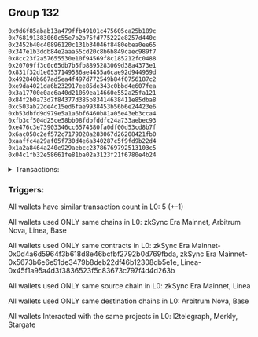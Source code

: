 ## Group 132

```0x08b53155e87828bd8f041bf251a3ba8b8ab12eb0
0x9d6f85abab13a479ffb49101c475605ca25b189c
0x768191383060c55e7b2b75fd775222e8257d440c
0x2452b40c40896120c131b34046f8480ebea0ee65
0x347e1b3ddb84e2aaa55cd20c8b6b849caec989f7
0x8cc23f2a57655530e10f94569f8c185212fc0488
0x20709ff3c0c65db7b5fb8895283069d38a4373e1
0x831f32d1e0537149586ae4455a6cae92d944959d
0x492840b667ad5ea4f497d772549b84f0756187c2
0xe9da4021da6b232917ee85de343c0bbd4e607fea
0x3a17700e0ac6a40d21069ea14660e552a25fa121
0x84f2b0a73d7f84377d385b83414638411e85dba8
0xc503ab22de4c15ed6fae9938453b56b6e24423e6
0xb53dbfd9d979e5a1a6bf6460b81a05e43eb3cca4
0xfb3cf504d25ce58bb08fdbfddfc24a733aebec93
0xe476c3e73903346cc6574380fa0df00d53cd8b7f
0x6ac058c2ef572c7179028a283067d26208421fb0
0xaaffc4a29af05f730d4e6a340287c5f9fd9b22d4
0x1a2a8464a240e929aebcc23786769792513103c5
0x04c1fb32e58661fe81ba02a3123f21f6780e4b24
```
<details>
<summary>Transactions:</summary>

Hashes: 

Wallet: 0x08b53155e87828bd8f041bf251a3ba8b8ab12eb0

       Hash: 0xcad34fcdce38a99cd56849c00a7a1f3bb12912d4685febea466efa4273ff362a
         - source chain: zkSync Era Mainnet
         - destination chain: Arbitrum Nova
         - project: l2telegraph
         - contract: 0x0d4a6d5964f3b618d8e46bcfbf2792b0d769fbda
       Hash: 0xd060d53e4bf1d920c88409cd11d342acd2916be6f022c6e3f424887568150709
         - source chain: zkSync Era Mainnet
         - destination chain: Arbitrum Nova
         - project: l2telegraph
         - contract: 0x0d4a6d5964f3b618d8e46bcfbf2792b0d769fbda
       Hash: 0xa7ab95540fb15aec2ce11ce9061126f4fc315fa5655b78f4070887ad8bbe635a
         - source chain: zkSync Era Mainnet
         - destination chain: Arbitrum Nova
         - project: Merkly
         - contract: 0x5673b6e6e51de3479b8deb22df46b12308db5e1e
       Hash: 0xf11b72e6234298713f679a08da6fc87d26b84fecc0f313ccdf6bc7aacdae202e
         - source chain: Linea
         - destination chain: Base
         - project: Stargate
         - contract: 0x45f1a95a4d3f3836523f5c83673c797f4d4d263b
         - value USD: 3.63586385
       Hash: 0x1b77078459a3510f1b0f2832a1b224711ac28a3245f4d2f809894222ca7afce9
         - source chain: Linea
         - destination chain: Base
         - project: Stargate
         - contract: 0x45f1a95a4d3f3836523f5c83673c797f4d4d263b
         - value USD: 4.995305797
Wallet: 0x9d6f85abab13a479ffb49101c475605ca25b189c

       Hash:0x93fe81e11c38ed0151fb507a677830882b44e765467e16dd4f05ac8d3c28f6ac
         - source chain: zkSync Era Mainnet
         - destination chain: Arbitrum Nova
         - project: l2telegraph
         - contract: 0x0d4a6d5964f3b618d8e46bcfbf2792b0d769fbda
       Hash:0x7700672d88e8b782a492c1dc074bcdd623a293536f362e65d32ba6eea1689605
         - source chain: zkSync Era Mainnet
         - destination chain: Arbitrum Nova
         - project: l2telegraph
         - contract: 0x0d4a6d5964f3b618d8e46bcfbf2792b0d769fbda
       Hash:0x4b67561e09ff670b2937bd33e2e2f871a3afccb315bf62d398a896d857a9880f
         - source chain: zkSync Era Mainnet
         - destination chain: Arbitrum Nova
         - project: Merkly
         - contract: 0x5673b6e6e51de3479b8deb22df46b12308db5e1e
       Hash:0x5bbdce8b4fda08f66bfa73a3239b2ef50a0ae2dc5a153658212deff2ad3e29ef
         - source chain: Linea
         - destination chain: Base
         - project: Stargate
         - contract: 0x45f1a95a4d3f3836523f5c83673c797f4d4d263b
         - value USD: 3.002010923
       Hash:0x07758847af4d6c691b387f6f9c2447b14bf10a8d157700a454776f720a6d5562
         - source chain: Linea
         - destination chain: Base
         - project: Stargate
         - contract: 0x45f1a95a4d3f3836523f5c83673c797f4d4d263b
         - value USD: 4.652253576
Wallet: 0x768191383060c55e7b2b75fd775222e8257d440c

       Hash:0x974aee668905d95aa2bc730932cc263fc751763040f85db969de30d529fa0a32
         - source chain: zkSync Era Mainnet
         - destination chain: Arbitrum Nova
         - project: l2telegraph
         - contract: 0x0d4a6d5964f3b618d8e46bcfbf2792b0d769fbda
       Hash:0x86bcfd6750e777a6ddccfa903d730f08d5e3213a0e1b57ab2ba441a2ced63549
         - source chain: zkSync Era Mainnet
         - destination chain: Arbitrum Nova
         - project: l2telegraph
         - contract: 0x0d4a6d5964f3b618d8e46bcfbf2792b0d769fbda
       Hash:0x755aa7123c337f3011c40cf4807b136e87330af8e4ce80cf8e321a4376a38a24
         - source chain: zkSync Era Mainnet
         - destination chain: Arbitrum Nova
         - project: Merkly
         - contract: 0x5673b6e6e51de3479b8deb22df46b12308db5e1e
       Hash:0x5138ab6990d067df59378980e2704976f6e3a3f0927728a7c6541e88d8bda252
         - source chain: Linea
         - destination chain: Base
         - project: Stargate
         - contract: 0x45f1a95a4d3f3836523f5c83673c797f4d4d263b
         - value USD: 3.754174898
       Hash:0x7bbd1610ff51e7f2f695e505d0f02e7b806c706ff3123796c5fd0aa63b11e840
         - source chain: Linea
         - destination chain: Base
         - project: Stargate
         - contract: 0x45f1a95a4d3f3836523f5c83673c797f4d4d263b
         - value USD: 5.666094608
Wallet: 0x2452b40c40896120c131b34046f8480ebea0ee65

       Hash:0x3e7a7e1501c2f09940b6e911821fc5ae800dafb3388989f3e57aaa55315d57da
         - source chain: zkSync Era Mainnet
         - destination chain: Arbitrum Nova
         - project: l2telegraph
         - contract: 0x0d4a6d5964f3b618d8e46bcfbf2792b0d769fbda
       Hash:0x2b07b45d8294356b1c1ee2036008362a7b6199ea1a8fd53617223afc5d9281d1
         - source chain: zkSync Era Mainnet
         - destination chain: Arbitrum Nova
         - project: l2telegraph
         - contract: 0x0d4a6d5964f3b618d8e46bcfbf2792b0d769fbda
       Hash:0x3d598f2c96bfbc1f9a0f48f9df371a72e80b715bf69970baaefc11b4332a4088
         - source chain: zkSync Era Mainnet
         - destination chain: Arbitrum Nova
         - project: Merkly
         - contract: 0x5673b6e6e51de3479b8deb22df46b12308db5e1e
       Hash:0x6410f40c0cc3d7a8bfc65254535c2058c921ba9d598d9bd227c16fdf79ca5718
         - source chain: Linea
         - destination chain: Base
         - project: Stargate
         - contract: 0x45f1a95a4d3f3836523f5c83673c797f4d4d263b
         - value USD: 3.320011803
       Hash:0x563f06e64ec56e556799cebfd2e68e51cf79c3ce89c17f29f4b1f25f15d6bf3c
         - source chain: Linea
         - destination chain: Base
         - project: Stargate
         - contract: 0x45f1a95a4d3f3836523f5c83673c797f4d4d263b
         - value USD: 5.986238815
Wallet: 0x347e1b3ddb84e2aaa55cd20c8b6b849caec989f7

       Hash:0x25fa5cef0f232c20b7aa9ea35f8e8c34421588506c6ca5aa621517d01be1065a
         - source chain: zkSync Era Mainnet
         - destination chain: Arbitrum Nova
         - project: l2telegraph
         - contract: 0x0d4a6d5964f3b618d8e46bcfbf2792b0d769fbda
       Hash:0xe7a08aa765c280a805452ee0e7bd425782ed53d076375c3f881f386caa8f7729
         - source chain: zkSync Era Mainnet
         - destination chain: Arbitrum Nova
         - project: l2telegraph
         - contract: 0x0d4a6d5964f3b618d8e46bcfbf2792b0d769fbda
       Hash:0xb3ca23dca8b26e64cd8721595040ee5c11f8cdf20582b5cc754ed79e9376c03b
         - source chain: zkSync Era Mainnet
         - destination chain: Arbitrum Nova
         - project: Merkly
         - contract: 0x5673b6e6e51de3479b8deb22df46b12308db5e1e
       Hash:0xbe4bf7aa95dead6ba6acc56067399855b3161f846b977cb48cc4180127066146
         - source chain: Linea
         - destination chain: Base
         - project: Stargate
         - contract: 0x45f1a95a4d3f3836523f5c83673c797f4d4d263b
         - value USD: 3.065501993
       Hash:0xd31e486e7967effda537ff0b4288e22b6510b8509aa63bc4d4e6498d6b45d004
         - source chain: Linea
         - destination chain: Base
         - project: Stargate
         - contract: 0x45f1a95a4d3f3836523f5c83673c797f4d4d263b
         - value USD: 6.055318042
Wallet: 0x8cc23f2a57655530e10f94569f8c185212fc0488

       Hash:0x70568e0829e668d962c1f70a4cea57860896ffcb307a58790615c89b98cafee9
         - source chain: zkSync Era Mainnet
         - destination chain: Arbitrum Nova
         - project: l2telegraph
         - contract: 0x0d4a6d5964f3b618d8e46bcfbf2792b0d769fbda
       Hash:0x57a85f27c63941e1cab5f9fc589078e830079a00702ad2d7f15a03716f95b1ac
         - source chain: zkSync Era Mainnet
         - destination chain: Arbitrum Nova
         - project: l2telegraph
         - contract: 0x0d4a6d5964f3b618d8e46bcfbf2792b0d769fbda
       Hash:0xf0b21ec77f7f2d12eaedca341ef468af8f09097fce9fee7c9294b3889e5891bb
         - source chain: zkSync Era Mainnet
         - destination chain: Arbitrum Nova
         - project: Merkly
         - contract: 0x5673b6e6e51de3479b8deb22df46b12308db5e1e
       Hash:0x7b9cd3699d4d38ef989f436fc25593acda22c1b7bd9566f7d825f307b0d6dda2
         - source chain: Linea
         - destination chain: Base
         - project: Stargate
         - contract: 0x45f1a95a4d3f3836523f5c83673c797f4d4d263b
         - value USD: 3.024218292
       Hash:0x082602f0d7cb8fc30412f6613d202c5bea3304654b602a1265be4bd478c070ca
         - source chain: Linea
         - destination chain: Base
         - project: Stargate
         - contract: 0x45f1a95a4d3f3836523f5c83673c797f4d4d263b
         - value USD: 4.475280193
Wallet: 0x20709ff3c0c65db7b5fb8895283069d38a4373e1

       Hash:0xb62a02a34abe6aab14535685014f6339fc0c4cbb6fc0e062bb15f6cdb2736f63
         - source chain: zkSync Era Mainnet
         - destination chain: Arbitrum Nova
         - project: l2telegraph
         - contract: 0x0d4a6d5964f3b618d8e46bcfbf2792b0d769fbda
       Hash:0x38e78981c04fb90e942d305ebb547d2ea7607155b0aa9f67541344d32de4493f
         - source chain: zkSync Era Mainnet
         - destination chain: Arbitrum Nova
         - project: l2telegraph
         - contract: 0x0d4a6d5964f3b618d8e46bcfbf2792b0d769fbda
       Hash:0xd89d2ae4d930c48645584f8cfbe96037d3f281624cd4756cd2aeb289fdd34a8f
         - source chain: zkSync Era Mainnet
         - destination chain: Arbitrum Nova
         - project: Merkly
         - contract: 0x5673b6e6e51de3479b8deb22df46b12308db5e1e
       Hash:0xa5af207d61ebfc3cd9de8300e966eeb6545b8753414f80b395316d9f76c60273
         - source chain: Linea
         - destination chain: Base
         - project: Stargate
         - contract: 0x45f1a95a4d3f3836523f5c83673c797f4d4d263b
         - value USD: 2.682903032
       Hash:0x85445a5ff301209c40365c55b5af7eed6070fa0bd1398c1180e80a38e8ddfa54
         - source chain: Linea
         - destination chain: Base
         - project: Stargate
         - contract: 0x45f1a95a4d3f3836523f5c83673c797f4d4d263b
         - value USD: 4.652713827
Wallet: 0x831f32d1e0537149586ae4455a6cae92d944959d

       Hash:0xb5015b61d82be4684155fc09932b3b83977bc5fa0dbdd7763ff5293e4116abf9
         - source chain: zkSync Era Mainnet
         - destination chain: Arbitrum Nova
         - project: l2telegraph
         - contract: 0x0d4a6d5964f3b618d8e46bcfbf2792b0d769fbda
       Hash:0xc1ef94d76e560f2c5a79cc564180c30c3095eb572fcb8f29fd5a1c8058361c37
         - source chain: zkSync Era Mainnet
         - destination chain: Arbitrum Nova
         - project: l2telegraph
         - contract: 0x0d4a6d5964f3b618d8e46bcfbf2792b0d769fbda
       Hash:0xec87dc6d262be9d4e9347bf38871d5d398709f2bfe147ccfe8b7b529a4a0b38c
         - source chain: zkSync Era Mainnet
         - destination chain: Arbitrum Nova
         - project: Merkly
         - contract: 0x5673b6e6e51de3479b8deb22df46b12308db5e1e
       Hash:0x0b4fd01311fbfd1f5868b5b4c198f3586282d3b205597f5ee5b5d7e5415d0157
         - source chain: Linea
         - destination chain: Base
         - project: Stargate
         - contract: 0x45f1a95a4d3f3836523f5c83673c797f4d4d263b
         - value USD: 4.074137178
       Hash:0xcf72277045632dac100fca9d2cc3bfc727723c4d9df4fa7a47933e329d20f82c
         - source chain: Linea
         - destination chain: Base
         - project: Stargate
         - contract: 0x45f1a95a4d3f3836523f5c83673c797f4d4d263b
         - value USD: 5.913878428
Wallet: 0x492840b667ad5ea4f497d772549b84f0756187c2

       Hash:0x393cadb792cc63b584019b562b1587f5833a07afb8b1cbf7751e64c11cd428a5
         - source chain: zkSync Era Mainnet
         - destination chain: Arbitrum Nova
         - project: l2telegraph
         - contract: 0x0d4a6d5964f3b618d8e46bcfbf2792b0d769fbda
       Hash:0xd51c4d50385c04bdc536373ce706352c26261656034770ea76d62eebebc605d0
         - source chain: zkSync Era Mainnet
         - destination chain: Arbitrum Nova
         - project: l2telegraph
         - contract: 0x0d4a6d5964f3b618d8e46bcfbf2792b0d769fbda
       Hash:0xe07542887b44ec347501cc8d167815c5f59979aeb6c03209f2da517c919682b5
         - source chain: zkSync Era Mainnet
         - destination chain: Arbitrum Nova
         - project: Merkly
         - contract: 0x5673b6e6e51de3479b8deb22df46b12308db5e1e
       Hash:0x4cda852fd5868c934a99f628ff42da361bd7b0c99a22262eb3769c3e8be5c399
         - source chain: Linea
         - destination chain: Base
         - project: Stargate
         - contract: 0x45f1a95a4d3f3836523f5c83673c797f4d4d263b
         - value USD: 3.515011543
       Hash:0x59687ed1268702f7ae5450dff3cc2a692a3d7d2544da23f9800d5cf8f9727d50
         - source chain: Linea
         - destination chain: Base
         - project: Stargate
         - contract: 0x45f1a95a4d3f3836523f5c83673c797f4d4d263b
         - value USD: 5.83855553
Wallet: 0xe9da4021da6b232917ee85de343c0bbd4e607fea

       Hash:0x9a7fa56c29855b5e2e0d9d8ae087ddcbb43608e313c4f8f137901f227b3e75bf
         - source chain: zkSync Era Mainnet
         - destination chain: Arbitrum Nova
         - project: l2telegraph
         - contract: 0x0d4a6d5964f3b618d8e46bcfbf2792b0d769fbda
       Hash:0x810253d2cf88b2c28aed416cb99015d93bde5135998a19c55be68fa3055d7b59
         - source chain: zkSync Era Mainnet
         - destination chain: Arbitrum Nova
         - project: l2telegraph
         - contract: 0x0d4a6d5964f3b618d8e46bcfbf2792b0d769fbda
       Hash:0x53431fc0821d3c29109eb94525a298938c924aeeb607db089dbf9a842fc216c7
         - source chain: zkSync Era Mainnet
         - destination chain: Arbitrum Nova
         - project: Merkly
         - contract: 0x5673b6e6e51de3479b8deb22df46b12308db5e1e
       Hash:0x9cac05507edd8282d99f8cf0b1c0bf6ea0eac6e9ed17898543616c0b0f1a5730
         - source chain: Linea
         - destination chain: Base
         - project: Stargate
         - contract: 0x45f1a95a4d3f3836523f5c83673c797f4d4d263b
         - value USD: 3.931069295
       Hash:0x342156c63630c731a738e24177048d80e4bc70510bf63398b9e493900bee5a55
         - source chain: Linea
         - destination chain: Base
         - project: Stargate
         - contract: 0x45f1a95a4d3f3836523f5c83673c797f4d4d263b
         - value USD: 7.52513832
Wallet: 0x3a17700e0ac6a40d21069ea14660e552a25fa121

       Hash:0xfc6869680394ba62d7112c7c3f74ab19bc1cbc8cd402f0cb02f9b301b64382e9
         - source chain: zkSync Era Mainnet
         - destination chain: Arbitrum Nova
         - project: l2telegraph
         - contract: 0x0d4a6d5964f3b618d8e46bcfbf2792b0d769fbda
       Hash:0x227747fff79d60bc929ae06c16fd609fc047567646a79a6e4b46c3716a79c84e
         - source chain: zkSync Era Mainnet
         - destination chain: Arbitrum Nova
         - project: l2telegraph
         - contract: 0x0d4a6d5964f3b618d8e46bcfbf2792b0d769fbda
       Hash:0x176770e8ee13dd769571079afc0f9c79065d0269fecc91e899a9dc46a924d94e
         - source chain: zkSync Era Mainnet
         - destination chain: Arbitrum Nova
         - project: Merkly
         - contract: 0x5673b6e6e51de3479b8deb22df46b12308db5e1e
       Hash:0xe41e38037c4de6bf98225ebc2be0e0e33f7cccef696803cc074162259f708e92
         - source chain: Linea
         - destination chain: Base
         - project: Stargate
         - contract: 0x45f1a95a4d3f3836523f5c83673c797f4d4d263b
         - value USD: 3.692991693
       Hash:0x0dffd94ca74dffc926aa86167c41e857a7cd72851e4ad71729ec01df53afbf0f
         - source chain: Linea
         - destination chain: Base
         - project: Stargate
         - contract: 0x45f1a95a4d3f3836523f5c83673c797f4d4d263b
         - value USD: 5.714597163
Wallet: 0x84f2b0a73d7f84377d385b83414638411e85dba8

       Hash:0xac9b226e1638dabd435ba563c3a1627848acaa00d8ff63bbd3fb7a224e1b979b
         - source chain: zkSync Era Mainnet
         - destination chain: Arbitrum Nova
         - project: l2telegraph
         - contract: 0x0d4a6d5964f3b618d8e46bcfbf2792b0d769fbda
       Hash:0x4bd2dd0d4e4d3ba8a78ab7233393aaa94d10fe5e847d898785234e2aef306224
         - source chain: zkSync Era Mainnet
         - destination chain: Arbitrum Nova
         - project: l2telegraph
         - contract: 0x0d4a6d5964f3b618d8e46bcfbf2792b0d769fbda
       Hash:0x1fb913f5875c50827f97dfca9f070eaeb96e0da238af709927a07caa9115552b
         - source chain: zkSync Era Mainnet
         - destination chain: Arbitrum Nova
         - project: Merkly
         - contract: 0x5673b6e6e51de3479b8deb22df46b12308db5e1e
       Hash:0xe651f191aae5f2189a260bb5eaf2a89ff7687706440ee9d4942a4f87ee612250
         - source chain: Linea
         - destination chain: Base
         - project: Stargate
         - contract: 0x45f1a95a4d3f3836523f5c83673c797f4d4d263b
         - value USD: 3.319573019
       Hash:0xcb259d6f2bb06ea08fb53aa94a9f7f19bcd016ba61e54679850a2de6e68f53f1
         - source chain: Linea
         - destination chain: Base
         - project: Stargate
         - contract: 0x45f1a95a4d3f3836523f5c83673c797f4d4d263b
         - value USD: 5.985387058
Wallet: 0xc503ab22de4c15ed6fae9938453b56b6e24423e6

       Hash:0xc05f000f9f616cc3860e70383629f22eb71876b14b60c941541c937ab679ea64
         - source chain: zkSync Era Mainnet
         - destination chain: Arbitrum Nova
         - project: l2telegraph
         - contract: 0x0d4a6d5964f3b618d8e46bcfbf2792b0d769fbda
       Hash:0x34eb29239cb3629fda866f6b6cb8e460287929fe5af18fc9ccc16d74aeaab970
         - source chain: zkSync Era Mainnet
         - destination chain: Arbitrum Nova
         - project: l2telegraph
         - contract: 0x0d4a6d5964f3b618d8e46bcfbf2792b0d769fbda
       Hash:0x50c868ea1168aa872d972502a5112132cbc5d922d489b59d0ec4dbca6432e961
         - source chain: zkSync Era Mainnet
         - destination chain: Arbitrum Nova
         - project: Merkly
         - contract: 0x5673b6e6e51de3479b8deb22df46b12308db5e1e
       Hash:0x4b8f02687b00a6c3197b11f6fa054f0f698dd37849bdd285e6b2fc1e19afb2b3
         - source chain: Linea
         - destination chain: Base
         - project: Stargate
         - contract: 0x45f1a95a4d3f3836523f5c83673c797f4d4d263b
         - value USD: 3.084381735
       Hash:0xfba568bae6e932c80aa1b9b41e619119137a6cb8d12f68d3439ef454cda27170
         - source chain: Linea
         - destination chain: Base
         - project: Stargate
         - contract: 0x45f1a95a4d3f3836523f5c83673c797f4d4d263b
         - value USD: 6.406746787
Wallet: 0xb53dbfd9d979e5a1a6bf6460b81a05e43eb3cca4

       Hash:0xe24e21976b9e9880a9469f02e2657710a91694359db58ed612e6e2fc6de528ba
         - source chain: zkSync Era Mainnet
         - destination chain: Arbitrum Nova
         - project: l2telegraph
         - contract: 0x0d4a6d5964f3b618d8e46bcfbf2792b0d769fbda
       Hash:0xcec88fbde9cdc9b13e3bb5b7e8e2822aad6b7b0880c596c701a5ab929e72b0a9
         - source chain: zkSync Era Mainnet
         - destination chain: Arbitrum Nova
         - project: l2telegraph
         - contract: 0x0d4a6d5964f3b618d8e46bcfbf2792b0d769fbda
       Hash:0xe09a2f256a81c06d10453e790c6e44621fcebebdebe4cd3eff8125bc7fd0d5fb
         - source chain: zkSync Era Mainnet
         - destination chain: Arbitrum Nova
         - project: Merkly
         - contract: 0x5673b6e6e51de3479b8deb22df46b12308db5e1e
       Hash:0xfd48a5b390cdab3ac7f2b1d500d1fbacc90534476176ba3deeafe1495dca2a91
         - source chain: Linea
         - destination chain: Base
         - project: Stargate
         - contract: 0x45f1a95a4d3f3836523f5c83673c797f4d4d263b
         - value USD: 3.547056797
       Hash:0x48b1e22ff10263e1703dd322e7a1e1f9002e5ec89260a4f17b9d4a2ea11102f2
         - source chain: Linea
         - destination chain: Base
         - project: Stargate
         - contract: 0x45f1a95a4d3f3836523f5c83673c797f4d4d263b
         - value USD: 6.128518902
Wallet: 0xfb3cf504d25ce58bb08fdbfddfc24a733aebec93

       Hash:0x88fcbda6c9ae53091076ce48c8e19af630a74611211a65a94a53bc5ffcf3ab11
         - source chain: zkSync Era Mainnet
         - destination chain: Arbitrum Nova
         - project: l2telegraph
         - contract: 0x0d4a6d5964f3b618d8e46bcfbf2792b0d769fbda
       Hash:0xfb2b7f3a04e89ac0e3a324535e5d315d711a7631c6a1aa60986262bb2ba9bb42
         - source chain: zkSync Era Mainnet
         - destination chain: Arbitrum Nova
         - project: l2telegraph
         - contract: 0x0d4a6d5964f3b618d8e46bcfbf2792b0d769fbda
       Hash:0xccbcadd7873508688c7de641e8002bcb1581812be42d956ea7ea66451e322afd
         - source chain: zkSync Era Mainnet
         - destination chain: Arbitrum Nova
         - project: Merkly
         - contract: 0x5673b6e6e51de3479b8deb22df46b12308db5e1e
       Hash:0x8f22da3475e70d4bf0e9db66ded1a49d62913d4c63fae951b805bdf4a511e0f1
         - source chain: Linea
         - destination chain: Base
         - project: Stargate
         - contract: 0x45f1a95a4d3f3836523f5c83673c797f4d4d263b
         - value USD: 3.856724035
       Hash:0xee6fa5296b5e81f390912cd69d6672e61b815bc06d7d4d37ffdfc8d8e7afe7c7
         - source chain: Linea
         - destination chain: Base
         - project: Stargate
         - contract: 0x45f1a95a4d3f3836523f5c83673c797f4d4d263b
         - value USD: 5.833668557
Wallet: 0xe476c3e73903346cc6574380fa0df00d53cd8b7f

       Hash:0x7b3ac0998ad2c230394625c4b415571dba063ba7682743bfeafaec960d52067a
         - source chain: zkSync Era Mainnet
         - destination chain: Arbitrum Nova
         - project: l2telegraph
         - contract: 0x0d4a6d5964f3b618d8e46bcfbf2792b0d769fbda
       Hash:0xdffa920230fb1bf0c059b3af82141ef530cd5de713b9c7cd72ac940d0e243d6e
         - source chain: zkSync Era Mainnet
         - destination chain: Arbitrum Nova
         - project: l2telegraph
         - contract: 0x0d4a6d5964f3b618d8e46bcfbf2792b0d769fbda
       Hash:0x5de3e6451155191b655f14aa365f18ab96b9bc6156adbd9ff7134edf2dc2e75d
         - source chain: zkSync Era Mainnet
         - destination chain: Arbitrum Nova
         - project: Merkly
         - contract: 0x5673b6e6e51de3479b8deb22df46b12308db5e1e
       Hash:0x6d896faa08524087a5593a956f1aabe9e74f5964a8c12440a1898da6f6a0d581
         - source chain: Linea
         - destination chain: Base
         - project: Stargate
         - contract: 0x45f1a95a4d3f3836523f5c83673c797f4d4d263b
         - value USD: 3.693312799
       Hash:0xe90dffcdbcd2785ef71ab53bcf662aa823a516ea7003638f5a51da42ce6e1211
         - source chain: Linea
         - destination chain: Base
         - project: Stargate
         - contract: 0x45f1a95a4d3f3836523f5c83673c797f4d4d263b
         - value USD: 5.318740086
Wallet: 0x6ac058c2ef572c7179028a283067d26208421fb0

       Hash:0x202fdf88dc21bde99a3a2aaab4938ca62e7e271bb8e5966346c814b892fcb0ac
         - source chain: zkSync Era Mainnet
         - destination chain: Arbitrum Nova
         - project: l2telegraph
         - contract: 0x0d4a6d5964f3b618d8e46bcfbf2792b0d769fbda
       Hash:0x5f029302dea0b4d17f8cfb4a84edc3458c3785fc3b44c40ba260ab135a9f5874
         - source chain: zkSync Era Mainnet
         - destination chain: Arbitrum Nova
         - project: l2telegraph
         - contract: 0x0d4a6d5964f3b618d8e46bcfbf2792b0d769fbda
       Hash:0x076c3c1dd6a019aa5217a2ddb4e69dec1d96bcb760d786c198bf2f6054daa34e
         - source chain: zkSync Era Mainnet
         - destination chain: Arbitrum Nova
         - project: Merkly
         - contract: 0x5673b6e6e51de3479b8deb22df46b12308db5e1e
       Hash:0xb073c5535113493949932f877e744f7346bd362681f61321083b6acf9e2d4fb8
         - source chain: Linea
         - destination chain: Base
         - project: Stargate
         - contract: 0x45f1a95a4d3f3836523f5c83673c797f4d4d263b
         - value USD: 3.391884778
       Hash:0x61afad9ffc1ccaa91a7f50611143fbca23823c50daef475631c3a4abd62c40ab
         - source chain: Linea
         - destination chain: Base
         - project: Stargate
         - contract: 0x45f1a95a4d3f3836523f5c83673c797f4d4d263b
         - value USD: 5.572015824
Wallet: 0xaaffc4a29af05f730d4e6a340287c5f9fd9b22d4

       Hash:0x5a2d50aef2447a456a7077f7d8efa05063a714dc60cc8d54ddde63a55bcc355b
         - source chain: zkSync Era Mainnet
         - destination chain: Arbitrum Nova
         - project: l2telegraph
         - contract: 0x0d4a6d5964f3b618d8e46bcfbf2792b0d769fbda
       Hash:0x23da7b1d8f45aae5fa900057c6899c750c9731f705ebef2b6cb6b1e86e77f343
         - source chain: zkSync Era Mainnet
         - destination chain: Arbitrum Nova
         - project: l2telegraph
         - contract: 0x0d4a6d5964f3b618d8e46bcfbf2792b0d769fbda
       Hash:0xc10350f1bc65d38c94f9751c82dbcbf89dbda60a9becaafa247b451991cba0cf
         - source chain: zkSync Era Mainnet
         - destination chain: Arbitrum Nova
         - project: Merkly
         - contract: 0x5673b6e6e51de3479b8deb22df46b12308db5e1e
       Hash:0x79a9b5c174cfeff45117a98f5c007733dbb9f9462fa7182077ba0f4190ecd304
         - source chain: Linea
         - destination chain: Base
         - project: Stargate
         - contract: 0x45f1a95a4d3f3836523f5c83673c797f4d4d263b
         - value USD: 2.998610452
       Hash:0xa5fbdf3bcf295c9140b8930a681d2418289d59c8576aa111a4c5a9597681839f
         - source chain: Linea
         - destination chain: Base
         - project: Stargate
         - contract: 0x45f1a95a4d3f3836523f5c83673c797f4d4d263b
         - value USD: 5.362342075
Wallet: 0x1a2a8464a240e929aebcc23786769792513103c5

       Hash:0x9181988471ad4a2a769498520ba78aefe54e460446b1af147128f628ce4f12d4
         - source chain: zkSync Era Mainnet
         - destination chain: Arbitrum Nova
         - project: l2telegraph
         - contract: 0x0d4a6d5964f3b618d8e46bcfbf2792b0d769fbda
       Hash:0x9c40a3918ecf287d4d600c831eff106a28ca7d403905afd2e5f90893595c50f6
         - source chain: zkSync Era Mainnet
         - destination chain: Arbitrum Nova
         - project: l2telegraph
         - contract: 0x0d4a6d5964f3b618d8e46bcfbf2792b0d769fbda
       Hash:0xb8f7fdfd8a78641b34f5830cdbb6f8a5142b844714bf1ca3c0d4d9ed98056913
         - source chain: zkSync Era Mainnet
         - destination chain: Arbitrum Nova
         - project: Merkly
         - contract: 0x5673b6e6e51de3479b8deb22df46b12308db5e1e
       Hash:0x0102c45ec9a8117398332af9fedcf17e2a3442907b4ba6e1614f34ca9c39a213
         - source chain: Linea
         - destination chain: Base
         - project: Stargate
         - contract: 0x45f1a95a4d3f3836523f5c83673c797f4d4d263b
         - value USD: 3.703634482
       Hash:0x743e5ae56df662c3aaa1c4b24ef9baa4c8082f0a3f6d7064eb7a5623a7baae52
         - source chain: Linea
         - destination chain: Base
         - project: Stargate
         - contract: 0x45f1a95a4d3f3836523f5c83673c797f4d4d263b
         - value USD: 5.793656991
Wallet: 0x04c1fb32e58661fe81ba02a3123f21f6780e4b24

       Hash:0xe05bfe573ad5b640958d40413ad8798ffb17b3a5177086029d4c1af6dcc0abf3
         - source chain: zkSync Era Mainnet
         - destination chain: Arbitrum Nova
         - project: l2telegraph
         - contract: 0x0d4a6d5964f3b618d8e46bcfbf2792b0d769fbda
       Hash:0x31e910402fba8dc18b1f5b7cbd4a1bf0ade6c3f9f1f112f790ea9809d4dff4a3
         - source chain: zkSync Era Mainnet
         - destination chain: Arbitrum Nova
         - project: l2telegraph
         - contract: 0x0d4a6d5964f3b618d8e46bcfbf2792b0d769fbda
       Hash:0x0f35c71eeb858add8b8ab6462aa266c32a20c28987a405f33c592dc63d77d523
         - source chain: zkSync Era Mainnet
         - destination chain: Arbitrum Nova
         - project: Merkly
         - contract: 0x5673b6e6e51de3479b8deb22df46b12308db5e1e
       Hash:0xfd262f57745df1e4ac1a5145d05f50c1141ea136e81de7b83c77cd66d3a8e126
         - source chain: Linea
         - destination chain: Base
         - project: Stargate
         - contract: 0x45f1a95a4d3f3836523f5c83673c797f4d4d263b
         - value USD: 2.827986926
       Hash:0xa89c56860711ce04f85db026a596e5ed47523bde38a06499e80bf5291bd00cc5
         - source chain: Linea
         - destination chain: Base
         - project: Stargate
         - contract: 0x45f1a95a4d3f3836523f5c83673c797f4d4d263b
         - value USD: 5.835235544

</details>


### Triggers: 
All wallets have similar transaction count in L0: 5 (+-1)

All wallets used ONLY same chains in L0: zkSync Era Mainnet, Arbitrum Nova, Linea, Base

All wallets used ONLY same contracts in L0: zkSync Era Mainnet-0x0d4a6d5964f3b618d8e46bcfbf2792b0d769fbda, zkSync Era Mainnet-0x5673b6e6e51de3479b8deb22df46b12308db5e1e, Linea-0x45f1a95a4d3f3836523f5c83673c797f4d4d263b

All wallets used ONLY same source chain in L0: zkSync Era Mainnet, Linea

All wallets used ONLY same destination chains in L0: Arbitrum Nova, Base

All wallets Interacted with the same projects in L0: l2telegraph, Merkly, Stargate

